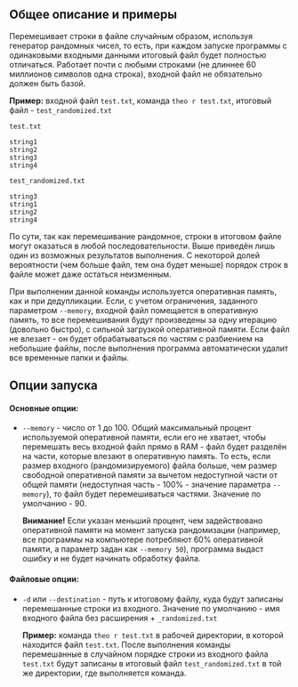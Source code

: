 ## Общее описание и примеры

Перемешивает строки в файле случайным образом, используя генератор рандомных чисел, то есть, при каждом запуске программы с одинаковыми входными данными итоговый файл будет полностью отличаться. Работает почти с любыми строками (не длиннее 60 миллионов символов одна строка), входной файл не обязательно должен быть базой.

**Пример:**  входной файл `test.txt`, команда `theo r test.txt`, итоговый файл - `test_randomized.txt` 

`test.txt`

```
string1
string2
string3
string4
```

`test_randomized.txt`

```
string3
string1
string2
string4
```

По сути, так как перемешивание рандомное, строки в итоговом файле могут оказаться в любой последовательности. Выше приведён лишь один из возможных результатов выполнения. С некоторой долей вероятности (чем больше файл, тем она будет меньше) порядок строк в файле может даже остаться неизменным.

При выполнении данной команды используется оперативная память, как и при дедупликации. Если, с учетом ограничения, заданного параметром `--memory`, входной файл помещается в оперативную память, то все перемешивания будут произведены за одну итерацию (довольно быстро), с сильной загрузкой оперативной памяти. Если файл не влезает - он будет обрабатываться по частям с разбиением на небольшие файлы, после выполнения программа автоматически удалит все временные папки и файлы.

## Опции запуска

#### Основные опции:

- `--memory` - число от 1 до 100. Общий максимальный процент используемой оперативной памяти, если его не хватает, чтобы перемешать весь входной файл прямо в RAM - файл будет разделён на части, которые влезают в оперативную память. То есть, если размер входного (рандомизируемого) файла больше, чем размер свободной оперативной памяти за вычетом недоступной части от общей памяти (недоступная часть - 100% - значение параметра `--memory`),  то файл будет перемешиваться частями. Значение по умолчанию - 90. 

  **Внимание!** Если указан меньший процент, чем задействовано оперативной памяти на момент запуска рандомизации (например, все программы на компьютере потребляют 60% оперативной памяти, а параметр задан как `--memory 50`), программа выдаст ошибку и не будет начинать обработку файла.



#### Файловые опции:

- `-d` или `--destination` - путь к итоговому файлу, куда будут записаны перемешанные строки из входного. Значение по умолчанию - имя входного файла без расширения + `_randomized.txt` 

  **Пример:** команда `theo r test.txt` в рабочей директории, в которой находится файл `test.txt`. После выполнения команды перемешанные в случайном порядке строки из входного файла `test.txt` будут записаны в итоговый файл `test_randomized.txt` в той же директории, где выполняется команда.
